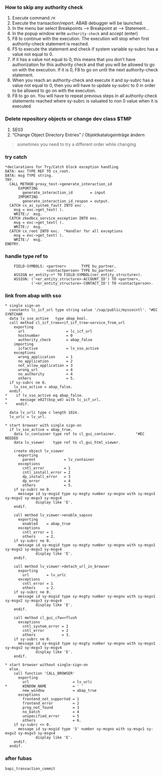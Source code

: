 
### How to skip any authority check

1. Execute command `/H`
2. Execute the transaction/report. ABAB debugger will be launched.
3. In the menu bar select Breakpoints --> Breakpoint at --> Statement...
4. In the popup window write `authority-check` and accept (enter)
5. F8 to continue with the execution. The execution will stop when first authority-check statement is reached.
6. F5 to execute the statement and check if system variable sy-subrc has a value not equal to 0.
7. If it has a value not equal to 0, this means that you don't have authorization for this authority check and that you will be allowed to go on with the execution. If it is 0, F8 to go on until the next authority-check statement.
8. When you reach an authority-check and execute it and sy-subrc has a  value not equal to 0, then you will have to update sy-subrc to 0 in order to be allowed to go on with the execution.
9. F8 to go on. You will have to repeat previous steps in all authority-check statements reached where sy-subrc is valuated to non 0 value when it is executed

### Delete repository objects or change dev class $TMP
1. SE03
2.  “Change Object Directory Entries” / Objektkatalogeinträge ändern
> sometimes you need to try a different order while changing

### try catch
```ABAP
*declarations for Try/Catch block exception handling
DATA: exc TYPE REF TO cx_root.
DATA: msg TYPE string.
TRY.
  CALL METHOD proxy_test->generate_interaction_id
      EXPORTING
        generate_interaction_id        = input
      IMPORTING
        generate_interaction_id_respon = output.
  CATCH cx_ai_system_fault INTO exc .
    msg = exc->get_text( ).
    WRITE:/  msg.
  CATCH zkedbcx_service_exception INTO exc.
    msg = exc->get_text( ).
    WRITE:/  msg.
  CATCH cx_root INTO exc.  "Handler for all exceptions
    msg = exc->get_text( ).
    WRITE:/  msg.
ENDTRY.
```
### handle type ref to

```ABAP
    FIELD-SYMBOLS: <partner>       TYPE bu_partner,
                   <contactperson> TYPE bu_partner.
    ASSIGN er_entity->* TO FIELD-SYMBOL(<er_entity_structure>).
    ASSIGN: ('<er_entity_structure>-ACCOUNT_ID') TO <partner>,
            ('<er_entity_structure>-CONTACT_ID') TO <contactperson>.
```

### link from abap with sso

```ABAP
* single sign-on
  constants lc_icf_url type string value '/sap/public/myssocntl'. "#EC SYNTCHAR
  data lv_sso_active   type abap_bool.
  call method cl_icf_tree=>if_icf_tree~service_from_url
    exporting
      url                   = lc_icf_url
      hostnumber            = 0
      authority_check       = abap_false
    importing
      icfactive             = lv_sso_active
    exceptions
      wrong_application     = 1
      no_application        = 2
      not_allow_application = 3
      wrong_url             = 4
      no_authority          = 4
      others                = 5.
  if sy-subrc ne 0.
    lv_sso_active = abap_false.
  endif.
*    if lv_sso_active eq abap_false.
*      message e027(bsp_wd) with lc_icf_url.
*    endif.

  data lv_urlc type c length 1024.
  lv_urlc = lv_url.

* start browser with single sign-on
  if lv_sso_active = abap_true.
    data lv_container type ref to cl_gui_container.         "#EC NEEDED
    data lv_viewer    type ref to cl_gui_html_viewer.

    create object lv_viewer
      exporting
        parent             = lv_container
      exceptions
        cntl_error         = 1
        cntl_install_error = 2
        dp_install_error   = 3
        dp_error           = 4
        others             = 5.
    if sy-subrc ne 0.
      message id sy-msgid type sy-msgty number sy-msgno with sy-msgv1 sy-msgv2 sy-msgv3 sy-msgv4
              display like 'E'.
    endif.

    call method lv_viewer->enable_sapsso
      exporting
        enabled    = abap_true
      exceptions
        cntl_error = 1
        others     = 2.
    if sy-subrc ne 0.
      message id sy-msgid type sy-msgty number sy-msgno with sy-msgv1 sy-msgv2 sy-msgv3 sy-msgv4
              display like 'E'.
    endif.

    call method lv_viewer->detach_url_in_browser
      exporting
        url        = lv_urlc
      exceptions
        cntl_error = 1
        others     = 2.
    if sy-subrc ne 0.
      message id sy-msgid type sy-msgty number sy-msgno with sy-msgv1 sy-msgv2 sy-msgv3 sy-msgv4
              display like 'E'.
    endif.

    call method cl_gui_cfw=>flush
      exceptions
        cntl_system_error = 1
        cntl_error        = 2
        others            = 3.
    if sy-subrc ne 0.
      message id sy-msgid type sy-msgty number sy-msgno with sy-msgv1 sy-msgv2 sy-msgv3 sy-msgv4
              display like 'E'.
    endif.

* start browser without single-sign-on
  else.
    call function 'CALL_BROWSER'
      exporting
        url                    = lv_urlc
*       WINDOW_NAME            = ' '
        new_window             = abap_true
      exceptions
        frontend_not_supported = 1
        frontend_error         = 2
        prog_not_found         = 3
        no_batch               = 4
        unspecified_error      = 5
        others                 = 6.
    if sy-subrc <> 0.
      message id sy-msgid type 'S' number sy-msgno with sy-msgv1 sy-msgv2 sy-msgv3 sy-msgv4
              display like 'E'.
    endif.
  endif.
```
### after fubas

`bapi_transaction_commit`
